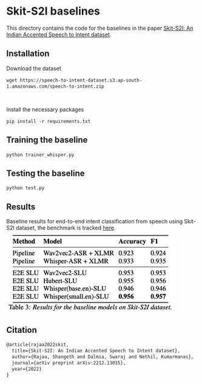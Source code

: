 # Skit-S2I baselines
This directory contains the code for the baselines in the paper [Skit-S2I: An Indian Accented Speech to Intent dataset](https://arxiv.org/abs/2212.13015). 

## Installation
Download the dataset
```
wget https://speech-to-intent-dataset.s3.ap-south-1.amazonaws.com/speech-to-intent.zip
```
<br>

Install the necessary packages
```
pip install -r requirements.txt
```

## Training the baseline
```
python trainer_whisper.py
```

## Testing the baseline
```
python test.py
```

## Results
Baseline results for end-to-end intent classification from speech using Skit-S2I dataset, the benchmark is tracked [here](https://paperswithcode.com/sota/speech-intent-classification-on-skit-s2i).
![](assets/results.png)


## Citation
```
@article{rajaa2022skit,
  title={Skit-S2I: An Indian Accented Speech to Intent dataset},
  author={Rajaa, Shangeth and Dalmia, Swaraj and Nethil, Kumarmanas},
  journal={arXiv preprint arXiv:2212.13015},
  year={2022}
}
```